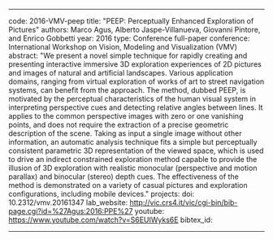 ---

code: 2016-VMV-peep
title: "PEEP: Perceptually Enhanced Exploration of Pictures"
authors: Marco Agus, Alberto Jaspe-Villanueva, Giovanni Pintore, and Enrico Gobbetti
year: 2016
type: Conference full-paper
conference: International Workshop on Vision, Modeling and Visualization (VMV)
abstract: "We present a novel simple technique for rapidly creating and presenting interactive immersive 3D exploration experiences of 2D pictures and images of natural and artificial landscapes. Various application domains, ranging from virtual exploration of works of art to street navigation systems, can benefit from the approach. The method, dubbed PEEP, is motivated by the perceptual characteristics of the human visual system in interpreting perspective cues and detecting relative angles between lines. It applies to the common perspective images with zero or one vanishing points, and does not require the extraction of a precise geometric description of the scene. Taking as input a single image without other information, an automatic analysis technique fits a simple but perceptually consistent parametric 3D representation of the viewed space, which is used to drive an indirect constrained exploration method capable to provide the illusion of 3D exploration with realistic monocular (perspective and motion parallax) and binocular (stereo) depth cues. The effectiveness of the method is demonstrated on a variety of casual pictures and exploration configurations, including mobile devices."
projects: 
doi: 10.2312/vmv.20161347
lab_website: http://vic.crs4.it/vic/cgi-bin/bib-page.cgi?id=%27Agus:2016:PPE%27
youtube: https://www.youtube.com/watch?v=S6EUIWyks6E
bibtex_id: 

---